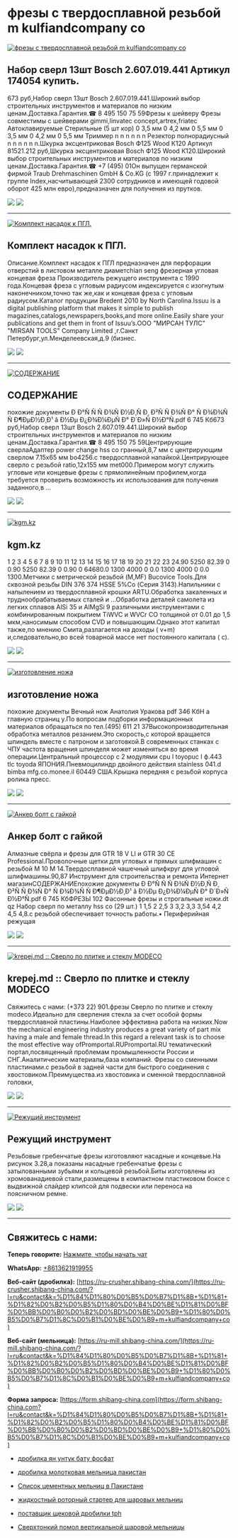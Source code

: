 # фрезы с твердосплавной резьбой m kulfiandcompany co

<a href="https://swt.shibang-china.com/?l=ru&img&k=%D1%84%D1%80%D0%B5%D0%B7%D1%8B+%D1%81+%D1%82%D0%B2%D0%B5%D1%80%D0%B4%D0%BE%D1%81%D0%BF%D0%BB%D0%B0%D0%B2%D0%BD%D0%BE%D0%B9+%D1%80%D0%B5%D0%B7%D1%8C%D0%B1%D0%BE%D0%B9+m+kulfiandcompany+co" target="_blank">![фрезы с твердосплавной резьбой m kulfiandcompany co](http://static.shibang-china.com/all-800x300/1472.jpg)</a>

## Набор сверл 13шт Bosch 2.607.019.441 Артикул 174054 купить.
673 руб,Набор сверл 13шт Bosch 2.607.019.441.Широкий выбор строительных инструментов и материалов по низким ценам.Доставка.Гарантия.☎ 8 495 150 75 59Фрезы к шейверу Фрезы совместимы с шейверами gimmi,linvatec concept,artrex,friatec Автоклавируемые Стерильные (5 шт кор) 0 3,5 мм 0 4,2 мм 0 5,5 мм 0 3,5 мм 0 4,2 мм 0 5,5 мм Триммер n n n n n n Резектор полнорадиусный n n n n n n.Шкурка эксцентриковая Bosch Ф125 Wood К120 Артикул 81521.212 руб,Шкурка эксцентриковая Bosch Ф125 Wood К120.Широкий выбор строительных инструментов и материалов по низким ценам.Доставка.Гарантия.☎ +7 (495) 01Он выпущен германской фирмой Traub Drehmaschinen GmbH &amp; Co.KG (с 1997 г.принадлежит к группе Index,насчитывающей 2300 сотрудников и имеющей годовой оборот 425 млн евро),предназначен для получения из прутков.


<a href="https://whatsapp.shibangsoft.com/WhatsApp.php" target="_blank" title="WhatsApp">![](http://static.shibang-china.com/icon/whatsapp.png)</a> <a href="https://swt.shibang-china.com/?l=ru&icon&k=%D1%84%D1%80%D0%B5%D0%B7%D1%8B+%D1%81+%D1%82%D0%B2%D0%B5%D1%80%D0%B4%D0%BE%D1%81%D0%BF%D0%BB%D0%B0%D0%B2%D0%BD%D0%BE%D0%B9+%D1%80%D0%B5%D0%B7%D1%8C%D0%B1%D0%BE%D0%B9+m+kulfiandcompany+co" target="_blank">![](http://static.shibang-china.com/icon/chat-ru.png)</a>

---

<a href="https://swt.shibang-china.com/?l=ru&img&k=%D1%84%D1%80%D0%B5%D0%B7%D1%8B+%D1%81+%D1%82%D0%B2%D0%B5%D1%80%D0%B4%D0%BE%D1%81%D0%BF%D0%BB%D0%B0%D0%B2%D0%BD%D0%BE%D0%B9+%D1%80%D0%B5%D0%B7%D1%8C%D0%B1%D0%BE%D0%B9+m+kulfiandcompany+co" target="_blank">![Комплект насадок к ПГЛ.](http://static.shibang-china.com/all-800x300/1014.jpg)</a>

## Комплект насадок к ПГЛ.
Описание.Комплект насадок к ПГЛ предназначен для перфорации отверстий в листовом металле диаметchian seng фрезерная угловая концевая фреза Производитель режущего инструмента с 1990 года.Концевая фреза с угловым радиусом индексируется с изогнутым наконечником,точно так же,как и концевая фреза с угловым радиусом.Каталог продукции Bredent 2010 by North Carolina.Issuu is a digital publishing platform that makes it simple to publish magazines,catalogs,newspapers,books,and more online.Easily share your publications and get them in front of Issuu’s.ООО &quot;МИРСАН ТУЛС&quot; &quot;MIRSAN TOOLS&quot; Company Limited ,г.Санкт Петербург,ул.Менделеевская,д.9 (бизнес.


<a href="https://whatsapp.shibangsoft.com/WhatsApp.php" target="_blank" title="WhatsApp">![](http://static.shibang-china.com/icon/whatsapp.png)</a> <a href="https://swt.shibang-china.com/?l=ru&icon&k=%D1%84%D1%80%D0%B5%D0%B7%D1%8B+%D1%81+%D1%82%D0%B2%D0%B5%D1%80%D0%B4%D0%BE%D1%81%D0%BF%D0%BB%D0%B0%D0%B2%D0%BD%D0%BE%D0%B9+%D1%80%D0%B5%D0%B7%D1%8C%D0%B1%D0%BE%D0%B9+m+kulfiandcompany+co" target="_blank">![](http://static.shibang-china.com/icon/chat-ru.png)</a>

---

<a href="https://swt.shibang-china.com/?l=ru&img&k=%D1%84%D1%80%D0%B5%D0%B7%D1%8B+%D1%81+%D1%82%D0%B2%D0%B5%D1%80%D0%B4%D0%BE%D1%81%D0%BF%D0%BB%D0%B0%D0%B2%D0%BD%D0%BE%D0%B9+%D1%80%D0%B5%D0%B7%D1%8C%D0%B1%D0%BE%D0%B9+m+kulfiandcompany+co" target="_blank">![СОДЕРЖАНИЕ](http://static.shibang-china.com/all-800x300/1251.jpg)</a>

## СОДЕРЖАНИЕ
похожие документы &#208; &#208;&#176;&#209; &#209; &#209; &#208;&#190;&#209; &#208;&#189;&#208;&#184;&#209; &#208;&#184; &#208;&#178;&#209; &#209; &#208;&#190;&#209; &#208;&#176; &#209; &#208;&#190;&#208;&#190;&#209; &#209; &#208;&#182;&#208;&#181;&#208;&#189;&#208;&#184;&#208;&#185; &#226; &#208;&#189;&#208;&#181; &#208;&#191;&#208;&#190;&#208;&#188;&#208;&#181;&#209; &#208;&#176; &#208;&#180;&#208;&#187;&#209; &#208;&#189;&#208;&#176;&#209;.pdf 6 745 Кб673 руб,Набор сверл 13шт Bosch 2.607.019.441.Широкий выбор строительных инструментов и материалов по низким ценам.Доставка.Гарантия.☎ 8 495 150 75 59Центрирующие сверлаАдаптер power change hss co гранный,8,7 мм с центрирующим сверлом 7.15x65 мм bo4256.с твердосплавной напайкой.Центрирующее сверло с резьбой ratio,12х155 мм met000.Примером могут служить угловые или концевые фрезы с прямолинейным профилем,когда требуется проверить возможность их использо&#173;вания для получения заданного,в …


<a href="https://whatsapp.shibangsoft.com/WhatsApp.php" target="_blank" title="WhatsApp">![](http://static.shibang-china.com/icon/whatsapp.png)</a> <a href="https://swt.shibang-china.com/?l=ru&icon&k=%D1%84%D1%80%D0%B5%D0%B7%D1%8B+%D1%81+%D1%82%D0%B2%D0%B5%D1%80%D0%B4%D0%BE%D1%81%D0%BF%D0%BB%D0%B0%D0%B2%D0%BD%D0%BE%D0%B9+%D1%80%D0%B5%D0%B7%D1%8C%D0%B1%D0%BE%D0%B9+m+kulfiandcompany+co" target="_blank">![](http://static.shibang-china.com/icon/chat-ru.png)</a>

---

<a href="https://swt.shibang-china.com/?l=ru&img&k=%D1%84%D1%80%D0%B5%D0%B7%D1%8B+%D1%81+%D1%82%D0%B2%D0%B5%D1%80%D0%B4%D0%BE%D1%81%D0%BF%D0%BB%D0%B0%D0%B2%D0%BD%D0%BE%D0%B9+%D1%80%D0%B5%D0%B7%D1%8C%D0%B1%D0%BE%D0%B9+m+kulfiandcompany+co" target="_blank">![kgm.kz](http://static.shibang-china.com/all-800x300/989.jpg)</a>

## kgm.kz
1 2 3 4 5 6 7 8 9 10 11 12 13 14 15 16 17 18 19 20 21 22 23 24.90 5250 82.39 0 0.90 5250 82.39 0 0.90 0 64680.0 1300 4000 0 0.0 1300 4000 0 0.0 1300.Метчики с метрической резьбой (M,MF) Bucovice Tools.Для сквозной резьбы DIN 376 374 HSSE 5%Co (Серия 3143).Напильники с напылением из твердосплавной крошки ARTU.Обработка закаленных и труднообрабатываемых сталей и …Обработка деталей самолета из легких сплавов AlSi 35 и AlMgSi 9 различными инструментами с комбинированным покрытием TiWVC и WVCr CO толщиной от 0.01 до 1,5 мкм,наносимым способом CVD и повышающим.Однако этот капитал также,по мнению Смита,разлагается на доходы ( v+m) и,следовательно,во всей товарной массе нет постоянного капитала ( с).


<a href="https://whatsapp.shibangsoft.com/WhatsApp.php" target="_blank" title="WhatsApp">![](http://static.shibang-china.com/icon/whatsapp.png)</a> <a href="https://swt.shibang-china.com/?l=ru&icon&k=%D1%84%D1%80%D0%B5%D0%B7%D1%8B+%D1%81+%D1%82%D0%B2%D0%B5%D1%80%D0%B4%D0%BE%D1%81%D0%BF%D0%BB%D0%B0%D0%B2%D0%BD%D0%BE%D0%B9+%D1%80%D0%B5%D0%B7%D1%8C%D0%B1%D0%BE%D0%B9+m+kulfiandcompany+co" target="_blank">![](http://static.shibang-china.com/icon/chat-ru.png)</a>

---

<a href="https://swt.shibang-china.com/?l=ru&img&k=%D1%84%D1%80%D0%B5%D0%B7%D1%8B+%D1%81+%D1%82%D0%B2%D0%B5%D1%80%D0%B4%D0%BE%D1%81%D0%BF%D0%BB%D0%B0%D0%B2%D0%BD%D0%BE%D0%B9+%D1%80%D0%B5%D0%B7%D1%8C%D0%B1%D0%BE%D0%B9+m+kulfiandcompany+co" target="_blank">![изготовление ножа](http://static.shibang-china.com/all-800x300/505.jpg)</a>

## изготовление ножа
похожие документы Вечный нож Анатолия Уракова pdf 346 КбН а главную страниц у.По вопросам подборки информационных материалов обращаться по тел.(495) 611 21 37Высокопроизводительная обработка металлов резанием.Это скорость,с которой вращается шпиндель вместе с патроном и заготовкой.В современных станках с ЧПУ частота вращения шпинделя может изменяться во время операции.Центральный процессор с 2 модулями cpu l toyopuc l ф.443 tlc toyoda ЯПОНИЯ.Пневмоцилиндр двойного действия stainless 041.d bimba mfg.co.monee.il 60449 США.Крышка передняя с резьбой корпуса ролика пресс.


<a href="https://whatsapp.shibangsoft.com/WhatsApp.php" target="_blank" title="WhatsApp">![](http://static.shibang-china.com/icon/whatsapp.png)</a> <a href="https://swt.shibang-china.com/?l=ru&icon&k=%D1%84%D1%80%D0%B5%D0%B7%D1%8B+%D1%81+%D1%82%D0%B2%D0%B5%D1%80%D0%B4%D0%BE%D1%81%D0%BF%D0%BB%D0%B0%D0%B2%D0%BD%D0%BE%D0%B9+%D1%80%D0%B5%D0%B7%D1%8C%D0%B1%D0%BE%D0%B9+m+kulfiandcompany+co" target="_blank">![](http://static.shibang-china.com/icon/chat-ru.png)</a>

---

<a href="https://swt.shibang-china.com/?l=ru&img&k=%D1%84%D1%80%D0%B5%D0%B7%D1%8B+%D1%81+%D1%82%D0%B2%D0%B5%D1%80%D0%B4%D0%BE%D1%81%D0%BF%D0%BB%D0%B0%D0%B2%D0%BD%D0%BE%D0%B9+%D1%80%D0%B5%D0%B7%D1%8C%D0%B1%D0%BE%D0%B9+m+kulfiandcompany+co" target="_blank">![Анкер болт с гайкой](http://static.shibang-china.com/all-800x300/28.jpg)</a>

## Анкер болт с гайкой
Алмазные свёрла и фрезы для GTR 18 V LI и GTR 30 CE Professional.Проволочные щетки для угловых и прямых шлифмашин с резьбой M 10 M 14.Твердосплавной чашечный шлифкруг для угловой шлифмашины.90,87 Инструмент для строительства и ремонта Интернет магазинСОДЕРЖАНИЕпохожие документы &#208; &#208;&#176;&#209; &#209; &#209; &#208;&#190;&#209; &#208;&#189;&#208;&#184;&#209; &#208;&#184; &#208;&#178;&#209; &#209; &#208;&#190;&#209; &#208;&#176; &#209; &#208;&#190;&#208;&#190;&#209; &#209; &#208;&#182;&#208;&#181;&#208;&#189;&#208;&#184;&#208;&#185; &#226; &#208;&#189;&#208;&#181; &#208;&#191;&#208;&#190;&#208;&#188;&#208;&#181;&#209; &#208;&#176; &#208;&#180;&#208;&#187;&#209; &#208;&#189;&#208;&#176;&#209;.pdf 6 745 КбФРЕЗЫ 102 Фасонные фрезы и строгальные ножи.dt qz Набор сверл по металлу hss co (29 шт.) 1 1,5 2 2,5 3 3,2 3,3 3,54 4,2 4,5 4,8.с резьбой обеспечивает точность работы.• Периферийная режущая


<a href="https://whatsapp.shibangsoft.com/WhatsApp.php" target="_blank" title="WhatsApp">![](http://static.shibang-china.com/icon/whatsapp.png)</a> <a href="https://swt.shibang-china.com/?l=ru&icon&k=%D1%84%D1%80%D0%B5%D0%B7%D1%8B+%D1%81+%D1%82%D0%B2%D0%B5%D1%80%D0%B4%D0%BE%D1%81%D0%BF%D0%BB%D0%B0%D0%B2%D0%BD%D0%BE%D0%B9+%D1%80%D0%B5%D0%B7%D1%8C%D0%B1%D0%BE%D0%B9+m+kulfiandcompany+co" target="_blank">![](http://static.shibang-china.com/icon/chat-ru.png)</a>

---

<a href="https://swt.shibang-china.com/?l=ru&img&k=%D1%84%D1%80%D0%B5%D0%B7%D1%8B+%D1%81+%D1%82%D0%B2%D0%B5%D1%80%D0%B4%D0%BE%D1%81%D0%BF%D0%BB%D0%B0%D0%B2%D0%BD%D0%BE%D0%B9+%D1%80%D0%B5%D0%B7%D1%8C%D0%B1%D0%BE%D0%B9+m+kulfiandcompany+co" target="_blank">![krepej.md :: Сверло по плитке и стеклу MODECO](http://static.shibang-china.com/all-800x300/689.jpg)</a>

## krepej.md :: Сверло по плитке и стеклу MODECO
Свяжитесь с нами: (+373 22) 901.фрезы Сверло по плитке и стеклу modeco.Идеально для сверления стекла за счет особой формы твердосплавной пластины.Наиболее эффективна работа на низких.Now the mechanical engineering industry produces a great variety of part mix having a male and female thread.In this regard a relevant task is to choose the most effective way ofPromportal.RUPromportal.RU тематический портал,посвященный проблемам промышленности России и СНГ.Аналитические материалы,база компаний. Фрезы со сменными пластинами.с резьбой в задней части для быстрого соединения с хвостовиком.Преимущества.из хвостовика и сменной твердосплавной головки,


<a href="https://whatsapp.shibangsoft.com/WhatsApp.php" target="_blank" title="WhatsApp">![](http://static.shibang-china.com/icon/whatsapp.png)</a> <a href="https://swt.shibang-china.com/?l=ru&icon&k=%D1%84%D1%80%D0%B5%D0%B7%D1%8B+%D1%81+%D1%82%D0%B2%D0%B5%D1%80%D0%B4%D0%BE%D1%81%D0%BF%D0%BB%D0%B0%D0%B2%D0%BD%D0%BE%D0%B9+%D1%80%D0%B5%D0%B7%D1%8C%D0%B1%D0%BE%D0%B9+m+kulfiandcompany+co" target="_blank">![](http://static.shibang-china.com/icon/chat-ru.png)</a>

---

<a href="https://swt.shibang-china.com/?l=ru&img&k=%D1%84%D1%80%D0%B5%D0%B7%D1%8B+%D1%81+%D1%82%D0%B2%D0%B5%D1%80%D0%B4%D0%BE%D1%81%D0%BF%D0%BB%D0%B0%D0%B2%D0%BD%D0%BE%D0%B9+%D1%80%D0%B5%D0%B7%D1%8C%D0%B1%D0%BE%D0%B9+m+kulfiandcompany+co" target="_blank">![Режущий инструмент](http://static.shibang-china.com/all-800x300/530.jpg)</a>

## Режущий инструмент
Резьбовые гребенчатые фрезы изготовляют насадные и концевые.На рисунок 3.28,а показаны насадные гребенчатые фрезы с затылованными зубьями и кольцевой резьбой.Биты изготовлены из хромованадиевой стали,размещены в компактном пластиковом боксе с выдвижной слайдер клипсой для подвески или переноса на поясничном ремне.

<a href="https://whatsapp.shibangsoft.com/WhatsApp.php" target="_blank" title="WhatsApp">![](http://static.shibang-china.com/icon/whatsapp.png)</a> <a href="https://swt.shibang-china.com/?l=ru&icon&k=%D1%84%D1%80%D0%B5%D0%B7%D1%8B+%D1%81+%D1%82%D0%B2%D0%B5%D1%80%D0%B4%D0%BE%D1%81%D0%BF%D0%BB%D0%B0%D0%B2%D0%BD%D0%BE%D0%B9+%D1%80%D0%B5%D0%B7%D1%8C%D0%B1%D0%BE%D0%B9+m+kulfiandcompany+co" target="_blank">![](http://static.shibang-china.com/icon/chat-ru.png)</a>

---
## Свяжитесь с нами:

**Теперь говорите:** [Нажмите, чтобы начать чат](https://swt.shibang-china.com?l=ru&contact&k=%D1%84%D1%80%D0%B5%D0%B7%D1%8B+%D1%81+%D1%82%D0%B2%D0%B5%D1%80%D0%B4%D0%BE%D1%81%D0%BF%D0%BB%D0%B0%D0%B2%D0%BD%D0%BE%D0%B9+%D1%80%D0%B5%D0%B7%D1%8C%D0%B1%D0%BE%D0%B9+m+kulfiandcompany+co)

**WhatsApp:**  [+8613621919955](https://whatsapp.shibangsoft.com/WhatsApp.php)

**Веб-сайт (дробилка):** [https://ru-crusher.shibang-china.com/](https://ru-crusher.shibang-china.com/?l=ru&contact&k=%D1%84%D1%80%D0%B5%D0%B7%D1%8B+%D1%81+%D1%82%D0%B2%D0%B5%D1%80%D0%B4%D0%BE%D1%81%D0%BF%D0%BB%D0%B0%D0%B2%D0%BD%D0%BE%D0%B9+%D1%80%D0%B5%D0%B7%D1%8C%D0%B1%D0%BE%D0%B9+m+kulfiandcompany+co)

**Веб-сайт (мельница):** [https://ru-mill.shibang-china.com/](https://ru-mill.shibang-china.com/?l=ru&contact&k=%D1%84%D1%80%D0%B5%D0%B7%D1%8B+%D1%81+%D1%82%D0%B2%D0%B5%D1%80%D0%B4%D0%BE%D1%81%D0%BF%D0%BB%D0%B0%D0%B2%D0%BD%D0%BE%D0%B9+%D1%80%D0%B5%D0%B7%D1%8C%D0%B1%D0%BE%D0%B9+m+kulfiandcompany+co)

**Форма запроса:** [https://form.shibang-china.com](https://form.shibang-china.com?l=ru&contact&k=%D1%84%D1%80%D0%B5%D0%B7%D1%8B+%D1%81+%D1%82%D0%B2%D0%B5%D1%80%D0%B4%D0%BE%D1%81%D0%BF%D0%BB%D0%B0%D0%B2%D0%BD%D0%BE%D0%B9+%D1%80%D0%B5%D0%B7%D1%8C%D0%B1%D0%BE%D0%B9+m+kulfiandcompany+co)

* [дробилка ян унтук бату фосфат](../121/%D0%B4%D1%80%D0%BE%D0%B1%D0%B8%D0%BB%D0%BA%D0%B0%20%D1%8F%D0%BD%20%D1%83%D0%BD%D1%82%D1%83%D0%BA%20%D0%B1%D0%B0%D1%82%D1%83%20%D1%84%D0%BE%D1%81%D1%84%D0%B0%D1%82.md)

* [дробилка молотковая мельница пакистан](../123/%D0%B4%D1%80%D0%BE%D0%B1%D0%B8%D0%BB%D0%BA%D0%B0%20%D0%BC%D0%BE%D0%BB%D0%BE%D1%82%D0%BA%D0%BE%D0%B2%D0%B0%D1%8F%20%D0%BC%D0%B5%D0%BB%D1%8C%D0%BD%D0%B8%D1%86%D0%B0%20%D0%BF%D0%B0%D0%BA%D0%B8%D1%81%D1%82%D0%B0%D0%BD.md)

* [Список цементных мельниц в Пакистане](../121/%D0%A1%D0%BF%D0%B8%D1%81%D0%BE%D0%BA%20%D1%86%D0%B5%D0%BC%D0%B5%D0%BD%D1%82%D0%BD%D1%8B%D1%85%20%D0%BC%D0%B5%D0%BB%D1%8C%D0%BD%D0%B8%D1%86%20%D0%B2%20%D0%9F%D0%B0%D0%BA%D0%B8%D1%81%D1%82%D0%B0%D0%BD%D0%B5.md)

* [жидкостный роторный стартер для шаровых мельниц](../125/%D0%B6%D0%B8%D0%B4%D0%BA%D0%BE%D1%81%D1%82%D0%BD%D1%8B%D0%B9%20%D1%80%D0%BE%D1%82%D0%BE%D1%80%D0%BD%D1%8B%D0%B9%20%D1%81%D1%82%D0%B0%D1%80%D1%82%D0%B5%D1%80%20%D0%B4%D0%BB%D1%8F%20%D1%88%D0%B0%D1%80%D0%BE%D0%B2%D1%8B%D1%85%20%D0%BC%D0%B5%D0%BB%D1%8C%D0%BD%D0%B8%D1%86.md)

* [поставщик щековой дробилки tph](../123/%D0%BF%D0%BE%D1%81%D1%82%D0%B0%D0%B2%D1%89%D0%B8%D0%BA%20%D1%89%D0%B5%D0%BA%D0%BE%D0%B2%D0%BE%D0%B9%20%D0%B4%D1%80%D0%BE%D0%B1%D0%B8%D0%BB%D0%BA%D0%B8%20tph.md)

* [Сверхтонкий помол вертикальной шаровой мельницы](../122/%D0%A1%D0%B2%D0%B5%D1%80%D1%85%D1%82%D0%BE%D0%BD%D0%BA%D0%B8%D0%B9%20%D0%BF%D0%BE%D0%BC%D0%BE%D0%BB%20%D0%B2%D0%B5%D1%80%D1%82%D0%B8%D0%BA%D0%B0%D0%BB%D1%8C%D0%BD%D0%BE%D0%B9%20%D1%88%D0%B0%D1%80%D0%BE%D0%B2%D0%BE%D0%B9%20%D0%BC%D0%B5%D0%BB%D1%8C%D0%BD%D0%B8%D1%86%D1%8B.md)
